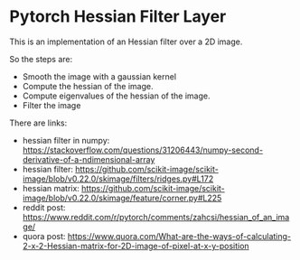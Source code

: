 # Pytorch Hessian Filter Layer

This is an implementation of an Hessian filter over a 2D image.

So the steps are:
- Smooth the image with a gaussian kernel
- Compute the hessian of the image.
- Compute eigenvalues of the hessian of the image.
- Filter the image

There are links:
- hessian filter in numpy: https://stackoverflow.com/questions/31206443/numpy-second-derivative-of-a-ndimensional-array
- hessian filter: https://github.com/scikit-image/scikit-image/blob/v0.22.0/skimage/filters/ridges.py#L172
- hessian matrix: https://github.com/scikit-image/scikit-image/blob/v0.22.0/skimage/feature/corner.py#L225
- reddit post: https://www.reddit.com/r/pytorch/comments/zahcsi/hessian_of_an_image/
- quora post: https://www.quora.com/What-are-the-ways-of-calculating-2-x-2-Hessian-matrix-for-2D-image-of-pixel-at-x-y-position

